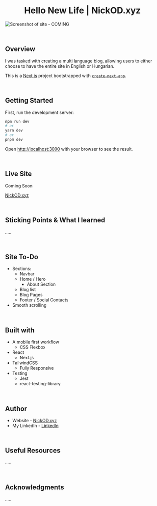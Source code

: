 <h1 align="center">Hello New Life | NickOD.xyz</h1>

![Screenshot of site - COMING]()

<br>

## Overview

I was tasked with creating a multi language blog, allowing users to either choose to have the entire site in English or Hungarian.

This is a [Next.js](https://nextjs.org/) project bootstrapped with [`create-next-app`](https://github.com/vercel/next.js/tree/canary/packages/create-next-app).

<br>

## Getting Started

First, run the development server:

```bash
npm run dev
# or
yarn dev
# or
pnpm dev
```

Open [http://localhost:3000](http://localhost:3000) with your browser to see the result.

<br>

## Live Site

Coming Soon

[NickOD.xyz](https://www.NickOD.xyz)

<br>

## Sticking Points & What I learned

.....

<br>

## Site To-Do

- Sections:
  - Navbar
  - Home / Hero
    - About Section
  - Blog list
  - Blog Pages
  - Footer / Social Contacts
- Smooth scrolling

<br>

## Built with

- A mobile first workflow
  - CSS Flexbox
- React
  - Next.js
- TailwindCSS
  - Fully Responsive
- Testing
  - Jest
  - react-testing-library

<br>

## Author

- Website - [NickOD.xyz](http://www.NickOD.xyz)
- My LinkedIn - [LinkedIn](https://www.linkedin.com/in/nick-odonoghue/)

<br>

## Useful Resources

.....

<br>

## Acknowledgments

.....
